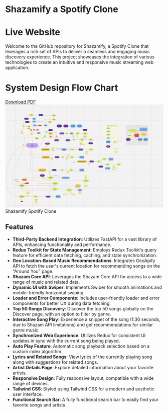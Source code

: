 # Shazamify a Spotify Clone

# Live Website


Welcome to the GitHub repository for Shazamify, a Spotify Clone that leverages a rich set of APIs to deliver a seamless and engaging music discovery experience. This project showcases the integration of various technologies to create an intuitive and responsive music streaming web application.

# System Design Flow Chart
[Download PDF]("./src/assets/Shazamify.pdf")
![Alt text](<Screenshot 2023-11-16 at 11.57.52 PM.png>)Shazamify Spotify Clone




## Features

- **Third-Party Backend Integration**: Utilizes FastAPI for a vast library of APIs, enhancing functionality and performance.
- **Redux Toolkit for State Management**: Employs Redux Toolkit's query feature for efficient data fetching, caching, and state synchronization.
- **Geo Location-Based Music Recommendations**: Integrates GeoApify API to fetch the user's current location for recommending songs on the “Around You” page.
- **Shazam Core API**: Leverages the Shazam Core API for access to a wide range of music and related data.
- **Dynamic UI with Swiper**: Implements Swiper for smooth animations and mobile-friendly horizontal swiping.
- **Loader and Error Components**: Includes user-friendly loader and error components for better UX during data fetching.
- **Top 50 Songs Discovery**: Discover the top 50 songs globally on the Discover page, with an option to filter by genre.
- **Interactive Song Play**: Experience a snippet of the song (1:30 seconds, due to Shazam API limitations) and get recommendations for similar genre music.
- **Synchronized Web Experience**: Utilizes Redux for consistent UI updates in sync with the current song being played.
- **Auto Play Feature**: Automatic song playback selection based on a custom index algorithm.
- **Lyrics and Related Songs**: View lyrics of the currently playing song along with suggestions for related songs.
- **Artist Details Page**: Explore detailed information about your favorite artists.
- **Responsive Design**: Fully responsive layout, compatible with a wide range of devices.
- **Tailwind CSS**: Styled using Tailwind CSS for a modern and aesthetic user interface.
- **Functional Search Bar**: A fully functional search bar to easily find your favorite songs and artists.
